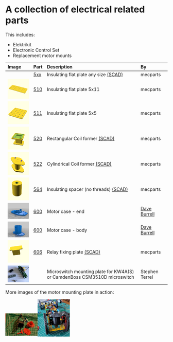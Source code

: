 # A collection of electrical related parts

This includes:

* Elektrikit
* Electronic Control Set
* Replacement motor mounts

Image | Part | Description | By
:--- | :--- | :--- | :---
&nbsp; | [5xx](scad/5xx_insulating_plates.scad) | Insulating flat plate any size [(SCAD)](scad/5xx_insulating_plates.scad) | mecparts
[<img src="images/510.png" width="100">](stl/510_insulating_flat_plate_5x11.stl) | [510](stl/510_insulating_flat_plate_5x11.stl) | Insulating flat plate 5x11 | mecparts
[<img src="images/511.png" width="100">](stl/511_insulating_flat_plate_5x5.stl) | [511](stl/511_insulating_flat_plate_5x5.stl) | Insulating flat plate 5x5 | mecparts
[<img src="images/520.png" width="100">](stl/520_rectangular_coil_former.stl) | [520](stl/520_rectangular_coil_former.stl) | Rectangular Coil former [(SCAD)](scad/520_rectangular_coil_former.scad) | mecparts
[<img src="images/522.png" width="100">](stl/522_cylindrical_coil_former.stl) | [522](stl/522_cylindrical_coil_former.stl) | Cylindrical Coil former [(SCAD)](scad/522_cylindrical_coil_former.scad) | mecparts
[<img src="images/564.png" width="100">](stl/564_insulated_spacer_no_threads.stl) | [564](stl/564_insulated_spacer_no_threads.stl) | Insulating spacer (no threads) [(SCAD)](scad/564_insulated_spacer.scad) | mecparts
[<img src="images/600_motor_case_a.png" width="100">](stl/600_motor_case_a.stl) | [600](stl/600_motor_case_a.stl) | Motor case - end | [Dave Burrell](https://www.thingiverse.com/thing:5187950/files)
[<img src="images/600_motor_case_b.png" width="100">](stl/600_motor_case_b.stl) | [600](stl/600_motor_case_b.stl) | Motor case - body | [Dave Burrell](https://www.thingiverse.com/thing:5187950/files)
[<img src="images/606.png" width="100">](stl/606_relay_fixing_plate.stl) | [606](stl/606_relay_fixing_plate.stl) | Relay fixing plate [(SCAD)](scad/606_relay_fixing_plate.scad) | mecparts
[<img src="images/microswitch_plate.jpg" width="100">](stl/microswitch_plate.stl) |     | Microswitch mounting plate for KW4A(S) or CamdenBoss CSM3510D microswitch | Stephen Terrel

More images of the motor mounting plate in action:

<img src="images/600_preview.jpg" width="100"><img src="images/600_rider.jpg" width="100">
